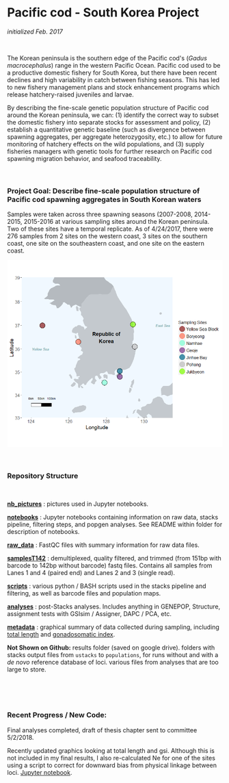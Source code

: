 # Pacific cod - South Korea Project

*initialized Feb. 2017*


<br>

The Korean peninsula is the southern edge of the Pacific cod's (*Gadus macrocephalus*) range in the western Pacific Ocean. Pacific cod used to be a productive domestic fishery for South Korea, but there have been recent declines and high variability in catch between fishing seasons. This has led to new fishery management plans and stock enhancement programs which release hatchery-raised juveniles and larvae. 

By describing the fine-scale genetic population structure of Pacific cod around the Korean peninsula, we can: (1) identify the correct way to subset the domestic fishery into separate stocks for assessment and policy, (2) establish a quantitative genetic baseline (such as divergence between spawning aggregates, per aggregate heterozygosity, etc.) to allow for future monitoring of hatchery effects on the wild populations, and (3) supply fisheries managers with genetic tools for further research on Pacific cod spawning migration behavior, and seafood traceability.
<br>
<br>
<br>
### Project Goal: Describe fine-scale population structure of Pacific cod spawning aggregates in South Korean waters 

Samples were taken across three spawning seasons (2007-2008, 2014-2015, 2015-2016 at various sampling sites around the Korean peninsula. Two of these sites have a temporal replicate. As of 4/24/2017, there were 276 samples from 2 sites on the western coast, 3 sites on the southern coast, one site on the southeastern coast, and one site on the eastern coast. 

![img-samplesite-map](https://github.com/mfisher5/PCod-Korea-repo/blob/master/nb_pictures/ggplot_sitemap_final.png?raw=true)
<br>

<br>

### Repository Structure
<br>

[**nb_pictures**](https://github.com/mfisher5/PCod-Korea-repo/tree/master/nb_pictures) : pictures used in Jupyter notebooks. 
<br>

[**notebooks**](https://github.com/mfisher5/PCod-Korea-repo/tree/master/notebooks) : Jupyter notebooks containing information on raw data, stacks pipeline, filtering steps, and popgen analyses. See README within folder for description of notebooks. 
<br>

[**raw_data**](https://github.com/mfisher5/PCod-Korea-repo/tree/master/raw_data) : FastQC files with summary information for raw data files. 
<br>

[**samplesT142**](https://github.com/mfisher5/PCod-Korea-repo/tree/master/samplesT142) : demultiplexed, quality filtered, and trimmed (from 151bp with barcode to 142bp without barcode) fastq files. Contains all samples from Lanes 1 and 4 (paired end) and Lanes 2 and 3 (single read).
<br>

[**scripts**](https://github.com/mfisher5/PCod-Korea-repo/tree/master/scripts) : various python / BASH scripts used in the stacks pipeline and filtering, as well as barcode files and population maps. 
<br>

[**analyses**](https://github.com/mfisher5/PCod-Korea-repo/tree/master/analyses) : post-Stacks analyses. Includes anything in GENEPOP, Structure, assignment tests with GSIsim / Assigner, DAPC / PCA, etc.
<br>

[**metadata**](https://github.com/mfisher5/PCod-Korea-repo/tree/master/metadata) : graphical summary of data collected during sampling, including [total length](https://github.com/mfisher5/PCod-Korea-repo/blob/master/metadata/AllData_BWvTL_colS_pchM_matLines_bysite.png) and [gonadosomatic index](https://github.com/mfisher5/PCod-Korea-repo/blob/master/metadata/AllData_GSI_boxplots_wrapMat_wMigrants_pchTri.png). 
<br>

**Not Shown on Github:** results folder (saved on google drive). folders with stacks output files from `ustacks` to `populations`, for runs without and with a *de novo* reference database of loci. various files from analyses that are too large to store. 

<br>
<br>
<br>

### Recent Progress / New Code: 

Final analyses completed, draft of thesis chapter sent to committee 5/2/2018.

Recently updated graphics looking at total length and gsi.
Although this is not included in my final results, I also re-calculated Ne for one of the sites using a script to correct for downward bias from physical linkage between loci. [Jupyter notebook](https://github.com/mfisher5/PCod-Korea-repo/blob/master/notebooks/Ne%20Bias%20Correction.ipynb).
